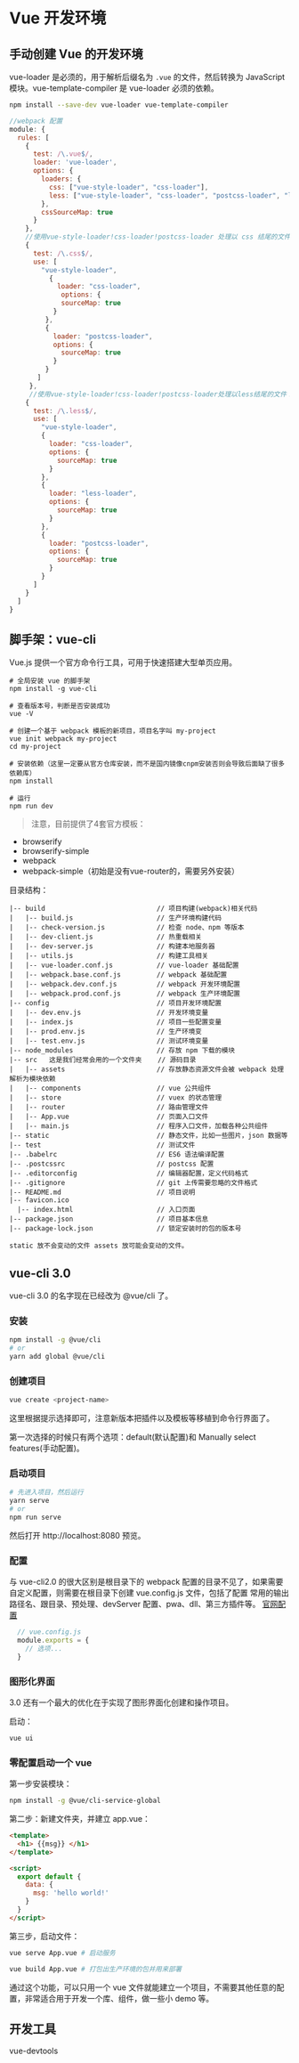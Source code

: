 # Vue 开发环境
	
## 手动创建 Vue 的开发环境
vue-loader 是必须的，用于解析后缀名为 `.vue` 的文件，然后转换为 JavaScript 模块。vue-template-compiler 是 vue-loader 必须的依赖。

``` bash
npm install --save-dev vue-loader vue-template-compiler
```

``` js
//webpack 配置
module: {
  rules: [
    {
      test: /\.vue$/,
      loader: 'vue-loader',
      options: {
        loaders: {
          css: ["vue-style-loader", "css-loader"],
          less: ["vue-style-loader", "css-loader", "postcss-loader", "less-loader"]
        },
        cssSourceMap: true
      }
    },
    //使用vue-style-loader!css-loader!postcss-loader 处理以 css 结尾的文件！
    {
      test: /\.css$/,
      use: [
        "vue-style-loader",
          {
            loader: "css-loader",
	         options: {
	         sourceMap: true
	       }
	     },
	     {
	       loader: "postcss-loader",
	       options: {
	         sourceMap: true
	       }
	     }
	   ]
	 },
	 //使用vue-style-loader!css-loader!postcss-loader处理以less结尾的文件！
    {
      test: /\.less$/,
      use: [
        "vue-style-loader",
        {
          loader: "css-loader",
          options: {
            sourceMap: true
          }
        },
        {
          loader: "less-loader",
          options: {
            sourceMap: true
          }
        },
        {
          loader: "postcss-loader",
          options: {
            sourceMap: true
          }
        }
      ]
    }
  ]
}
```

## 脚手架：vue-cli
Vue.js 提供一个官方命令行工具，可用于快速搭建大型单页应用。

	# 全局安装 vue 的脚手架	
	npm install -g vue-cli
	
	# 查看版本号，判断是否安装成功
	vue -V
	
	# 创建一个基于 webpack 模板的新项目，项目名字叫 my-project
	vue init webpack my-project
	cd my-project
	
	# 安装依赖（这里一定要从官方仓库安装，而不是国内镜像cnpm安装否则会导致后面缺了很多依赖库）
	npm install
	
	# 运行
	npm run dev
	
> 注意，目前提供了4套官方模板：

* browserify
* browserify-simple
* webpack
* webpack-simple（初始是没有vue-router的，需要另外安装）

目录结构：

```
|-- build                            // 项目构建(webpack)相关代码
|   |-- build.js                     // 生产环境构建代码
|   |-- check-version.js             // 检查 node、npm 等版本
|   |-- dev-client.js                // 热重载相关
|   |-- dev-server.js                // 构建本地服务器
|   |-- utils.js                     // 构建工具相关
|   |-- vue-loader.conf.js           // vue-loader 基础配置
|   |-- webpack.base.conf.js         // webpack 基础配置
|   |-- webpack.dev.conf.js          // webpack 开发环境配置
|   |-- webpack.prod.conf.js         // webpack 生产环境配置
|-- config                           // 项目开发环境配置
|   |-- dev.env.js                   // 开发环境变量
|   |-- index.js                     // 项目一些配置变量
|   |-- prod.env.js                  // 生产环境变
|   |-- test.env.js                  // 测试环境变量
|-- node_modules                     // 存放 npm 下载的模块
|-- src   这是我们经常会用的一个文件夹    // 源码目录
|   |-- assets                       // 存放静态资源文件会被 webpack 处理解析为模块依赖
|   |-- components                   // vue 公共组件
|   |-- store                        // vuex 的状态管理
|   |-- router                       // 路由管理文件
|   |-- App.vue                      // 页面入口文件
|   |-- main.js                      // 程序入口文件，加载各种公共组件
|-- static                           // 静态文件，比如一些图片，json 数据等
|-- test                             // 测试文件
|-- .babelrc                         // ES6 语法编译配置
|-- .postcssrc                       // postcss 配置
|-- .editorconfig                    // 编辑器配置，定义代码格式
|-- .gitignore                       // git 上传需要忽略的文件格式
|-- README.md                        // 项目说明
|-- favicon.ico 
  |-- index.html                     // 入口页面
|-- package.json                     // 项目基本信息
|-- package-lock.json                // 锁定安装时的包的版本号

static 放不会变动的文件 assets 放可能会变动的文件。
```

## vue-cli 3.0
vue-cli 3.0 的名字现在已经改为 @vue/cli 了。

### 安装
``` bash
npm install -g @vue/cli
# or
yarn add global @vue/cli
```

### 创建项目
``` bash
vue create <project-name>
```

这里根据提示选择即可，注意新版本把插件以及模板等移植到命令行界面了。

第一次选择的时候只有两个选项：default(默认配置)和 Manually select features(手动配置)。

### 启动项目
``` bash
# 先进入项目，然后运行
yarn serve 
# or
npm run serve
```

然后打开 http://localhost:8080 预览。

### 配置
与 vue-cli2.0 的很大区别是根目录下的 webpack 配置的目录不见了，如果需要自定义配置，则需要在根目录下创建 vue.config.js 文件，包括了配置 常用的输出路径名、跟目录、预处理、devServer 配置、pwa、dll、第三方插件等。 [官网配置](https://cli.vuejs.org/zh/config/)

``` js
  // vue.config.js
  module.exports = {
    // 选项...
  }
```

### 图形化界面
3.0 还有一个最大的优化在于实现了图形界面化创建和操作项目。

启动：

``` bash
vue ui
```

### 零配置启动一个 vue
第一步安装模块：

``` bash
npm install -g @vue/cli-service-global
```

第二步：新建文件夹，并建立 app.vue：

``` html
<template>
  <h1> {{msg}} </h1>
</template>

<script>
  export default {
    data: {
      msg: 'hello world!'
    }
  }
</script>
```

第三步，启动文件：

``` bash
vue serve App.vue # 启动服务

vue build App.vue # 打包出生产环境的包并用来部署
```

通过这个功能，可以只用一个 vue 文件就能建立一个项目，不需要其他任意的配置，非常适合用于开发一个库、组件，做一些小 demo 等。

## 开发工具
vue-devtools